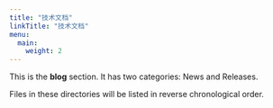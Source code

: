 ```yaml
---
title: "技术文档"
linkTitle: "技术文档"
menu:
  main:
    weight: 2
---
```


This is the **blog** section. It has two categories: News and Releases.

Files in these directories will be listed in reverse chronological order.
